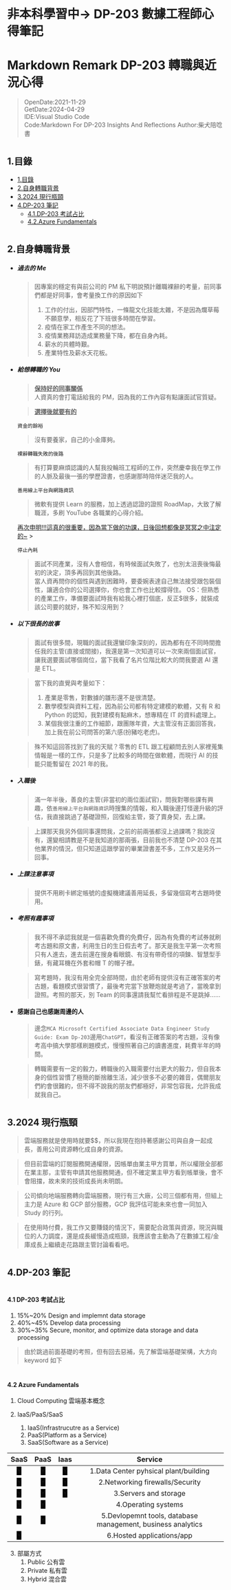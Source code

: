 <!-- markdown重點筆記 -->

# 非本科學習中-> DP-203 數據工程師心得筆記

# Markdown Remark DP-203 轉職與近況心得

> OpenDate:2021-11-29 <br>
> GetDate:2024-04-29  
> IDE:Visual Studio Code  
> Code:Markdown For DP-203 Insights And Reflections
> Author:柴犬陪唸書

# <h2 id="1">1.目錄</h2>

- [1.目錄](#1)
- [2.自身轉職背景](#2)
- [3.2024 現行瓶頸](#3)
- [4.DP-203 筆記](#4)
  - [4.1.DP-203 考試占比](#4.1)
  - [4.2.Azure Fundamentals](#4.2)

# <h2 id="2">2.自身轉職背景</h2>

- ##### 過去的 Me

  > 因專案的穩定有與前公司的 PM 私下明說預計離職裸辭的考量，前同事們都是好同事，會考量換工作的原因如下
  >
  > 1. 工作的付出，因部門特性，一條龍文化技能太雜，不是因為爛草莓不願意學，相反花了下班很多時間在學習。
  > 2. 疫情在家工作產生不同的想法。
  > 3. 疫情業務拜訪造成業務量下降，都在自身內耗。
  > 4. 薪水的共體時艱。
  > 5. 產業特性及薪水天花板。

- ##### 給想轉職的 You

  > **<u>保持好的同事關係</u>**<br>
  > 人資真的會打電話給我的 PM，因為我的工作內容有點讓面試官質疑。

  > **<u>選擇後就要有的</u>**

  `資金的餘裕`

  > 沒有要養家，自己的小金庫夠。

  `裸辭轉職失敗的後路`

  > 有打算要麻煩認識的人幫我投輪班工程師的工作，突然慶幸我在學工作的人脈及最後一張的學歷證書，也感謝那時陪伴迷茫我的人。

  `善用線上平台與網路資訊`

  > 微軟有提供 Learn 的服務，加上透過認證的證照 RoadMap，大致了解職涯，多刷 YouTube 各職業的心得介紹。<br>

  <u>再次申明!!!這真的很重要，因為當下做的功課，日後回想都像是冥冥之中注定的~</u> > <br>

  `停止內耗`<br>

  > 面試不同產業，沒有人會相信，有時候面試失敗了，也別太沮喪後悔最初的決定，頂多再回到其他後路。<br>
  > 當人資再問你的個性與遇到困難時，要委婉表達自己無法接受跟包裝個性，讓適合你的公司選擇你，你也會工作也比較撐得住。
  > OS：但熟悉的產業工作，準備要面試時我有給我心裡打個底，反正$很多，就裝成該公司要的就好，殊不知沒用到？

- ##### 以下很長的故事

  > 面試有很多間，現職的面試我還蠻印象深刻的，因為都有在不同時間擔任我的主管(直接或間接)，我還是第一次知道可以一次來兩個面試官，讓我選要面試哪個崗位，當下我看了名片位階比較大的問我要選 AI 還是 ETL。

  > 當下我的直覺與考量如下：
  >
  > 1.  產業是零售，對數據的雛形還不是很清楚。
  > 2.  數學模型與資料工程，因為前公司都有特定建模的軟體，又有 R 和 Python 的認知，我對建模有點麻木，想專精在 IT 的資料處理上。
  > 3.  某個我很注重的工作細節，跟團隊年資，大主管沒有正面回答我，加上我在前公司問答的第六感(扮豬吃老虎)。

  > 殊不知這回答找到了我的天賦？零售的 ETL 跟工程顧問去別人家裡蒐集情報是一樣的工作，只是多了比較多的時間在做軟體，而現行 AI 的技能只能暫留在 2021 年的我。

- ##### 入職後

  > 滿一年半後，善良的主管(非當初的兩位面試官)，問我對哪些課有興趣，依`善用線上平台與網路資訊`時搜集的情報，和入職後邊打怪邊升級的評估，我直接跳過了基礎證照，回復給主管，簽了賣身契，去上課。

  > 上課那天我另外個同事還問我，之前的前兩張都沒上過課嗎？我說沒有，還變相請教是不是我知道的那兩張，目前我也不清楚 DP-203 在其他業界的情況，但只知道這跟學習的畢業證書差不多，工作又是另外一回事。

- ##### 上課注意事項

  > 提供不用刷卡綁定帳號的虛擬機建議善用延長，多留幾個寫考古題時使用。

- ##### 考照有趣事項

  > 我不得不承認我就是一個喜歡免費的免費仔，因為有免費的考試券就刷考古題和原文書，利用生日的生日假去考了。那天是我生平第一次考照只有人進去，進去前還在搜身看眼鏡、有沒有帶奇怪的項鍊、智慧型手錶，有藏耳機在外套和帽 T 的帽子裡。

  > 寫考題時，我沒有用全完全部時間，由於老師有提供沒有正確答案的考古題，看題模式很習慣了，最後考完當下放鞭炮就是考過了，當晚拿到證照。考照的那天，別 Team 的同事還請我幫忙看排程是不是跳掉......

- #### 感謝自己也感謝周邊的人

  > 邊念`MCA Microsoft Certified Associate Data Engineer Study Guide: Exam Dp-203`邊用`ChatGPT`，看沒有正確答案的考古題，沒有像考高中搞大學那樣刷題模式，慢慢照著自己的讀書進度，耗費半年的時間。

  > 轉職需要有一定的毅力，轉職後的入職需要付出更大的毅力，但自我本身的個性習慣了極簡的斷捨離生活，減少很多不必要的雜音，偶爾朋友們約會很難約，但不得不說我的朋友們都極好，非常包容我，允許我成就我自己。

# <h2 id="3">3.2024 現行瓶頸</h2>

> 雲端服務就是使用時就要$$，所以我現在抱持著感謝公司與自身一起成長，善用公司資源轉化成自身的資源。

> 但目前雲端的訂閱服務開通權限，因帳單由業主甲方買單，所以權限全部都在業主那，主管有申請其他服務開通，但不確定業主甲方看到帳單後，會不會阻擋，故未來的技術成長尚未明朗。

> 公司傾向地端服務轉向雲端服務，現行有三大廠，公司三個都有用，但組上主力是 Azure 和 GCP 部分服務，GCP 我評估可能未來也會一同加入 Study 的行列。

> 在使用時付費，我工作又要賺錢的情況下，需要配合政策與資源，現況與職位的人力調度，還是成長緩慢造成瓶頸，我應該會主動為了在數據工程/金庫成長上繼續走花路跟主管討論看看吧。

# <h2 id="4">4.DP-203 筆記</h2>

# <h4 id="4.1">4.1 DP-203 考試占比</h4>

1. 15%~20% Design and implemnt data storage
2. 40%~45% Develop data processing
3. 30%~35% Secure, monitor, and optimize data storage and data processing

> 由於跳過前面基礎的考照，但有回去惡補，先了解雲端基礎架構，大方向 keyword 如下

# <h4 id="4.2">4.2 Azure Fundamentals</h4>

1. Cloud Computing 雲端基本概念
2. IaaS/PaaS/SaaS

   1. IaaS(Infrastrucutre as a Service)
   2. PaaS(Platform as a Service)
   3. SaaS(Software as a Service)

|                      SaaS                       |                      PaaS                       |                      Iaas                       |                           Service                           |
| :---------------------------------------------: | :---------------------------------------------: | :---------------------------------------------: | :---------------------------------------------------------: |
| <span style="background-color: black;">Y</span> | <span style="background-color: black;">Y</span> | <span style="background-color: black;">Y</span> |            1.Data Center pyhsical plant/building            |
| <span style="background-color: black;">Y</span> | <span style="background-color: black;">Y</span> | <span style="background-color: black;">Y</span> |               2.Networking firewalls/Security               |
| <span style="background-color: black;">Y</span> | <span style="background-color: black;">Y</span> | <span style="background-color: black;">Y</span> |                    3.Servers and storage                    |
| <span style="background-color: black;">Y</span> | <span style="background-color: black;">Y</span> |                                                 |                     4.Operating systems                     |
| <span style="background-color: black;">Y</span> | <span style="background-color: black;">Y</span> |                                                 | 5.Devlopemnt tools, database management, business analytics |
| <span style="background-color: black;">Y</span> |                                                 |                                                 |                  6.Hosted applications/app                  |

3. 部屬方式
   1. Public 公有雲
   2. Private 私有雲
   3. Hybrid 混合雲
